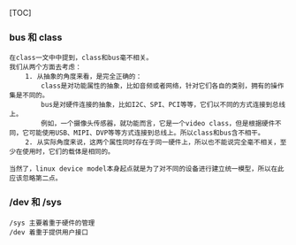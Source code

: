 [TOC]

### bus 和 class
	在class一文中中提到，class和bus毫不相关。
	我们从两个方面去考虑：
		1. 从抽象的角度来看，是完全正确的：
			class是对功能属性的抽象，比如音频或者网络，针对它们各自的类别，拥有的操作集是不同的。
			bus是对硬件连接的抽象，比如I2C、SPI、PCI等等，它们以不同的方式连接到总线上。
			例如，一个摄像头传感器，就功能而言，它是一个video class，但是根据硬件不同，它可能使用USB、MIPI、DVP等等方式连接到总线上。所以class和bus含不相干。
		2. 从实际角度来说，这两个属性同时存在于同一硬件上，所以也不能说完全毫不相关，至少在使用时，它们的载体是相同的。

	当然了，linux device model本身起点就是为了对不同的设备进行建立统一模型，所以在此应该忽略第二点。


### /dev 和 /sys
	/sys 主要着重于硬件的管理
	/dev 着重于提供用户接口